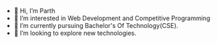 - 👋 Hi, I’m Parth
- 👀 I’m interested in Web Development and Competitive Programming
- 🌱 I’m currently pursuing Bachelor's Of Technology(CSE).
- 💞️ I’m looking to explore new technologies.


<!---
parth375/parth375 is a ✨ special ✨ repository because its `README.md` (this file) appears on your GitHub profile.
You can click the Preview link to take a look at your changes.
--->
